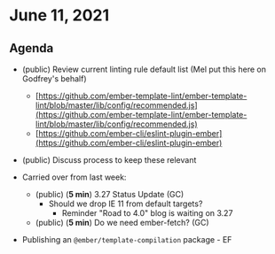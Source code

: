 # June 11, 2021

## Agenda

- (public) Review current linting rule default list (Mel put this here on Godfrey's behalf)
    - [https://github.com/ember-template-lint/ember-template-lint/blob/master/lib/config/recommended.js](https://github.com/ember-template-lint/ember-template-lint/blob/master/lib/config/recommended.js)
    - [https://github.com/ember-cli/eslint-plugin-ember](https://github.com/ember-cli/eslint-plugin-ember)
- (public) Discuss process to keep these relevant
- Carried over from last week:
    - (public) (**5 min**) 3.27 Status Update (GC)
        - Should we drop IE 11 from default targets?
            - Reminder "Road to 4.0" blog is waiting on 3.27
    - (public) (**5 min**) Do we need ember-fetch? (GC)

- Publishing an `@ember/template-compilation` package - EF